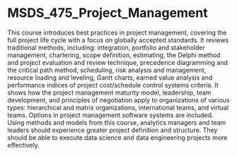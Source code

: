 # MSDS_475_Project_Management

This course introduces best practices in project management, covering the full project life cycle with a focus on globally accepted standards. It reviews traditional methods, including: integration, portfolio and stakeholder management, chartering, scope definition, estimating, the Delphi method and project evaluation and review technique, precedence diagramming and the critical path method, scheduling, risk analysis and management, resource loading and leveling, Gantt charts, earned value analysis and performance indices of project cost/schedule control systems criteria. It shows how the project management maturity model, leadership, team development, and principles of negotiation apply to organizations of various types: hierarchical and matrix organizations, international teams, and virtual teams. Options in project management software systems are included. Using methods and models from this course, analytics managers and team leaders should experience greater project definition and structure. They should be able to execute data science and data engineering projects more effectively.

